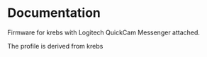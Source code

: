 # Documentation
Firmware for krebs with Logitech QuickCam Messenger attached.

The profile is derived from krebs
